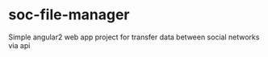 # soc-file-manager
Simple angular2 web app project for transfer data between social networks via api
